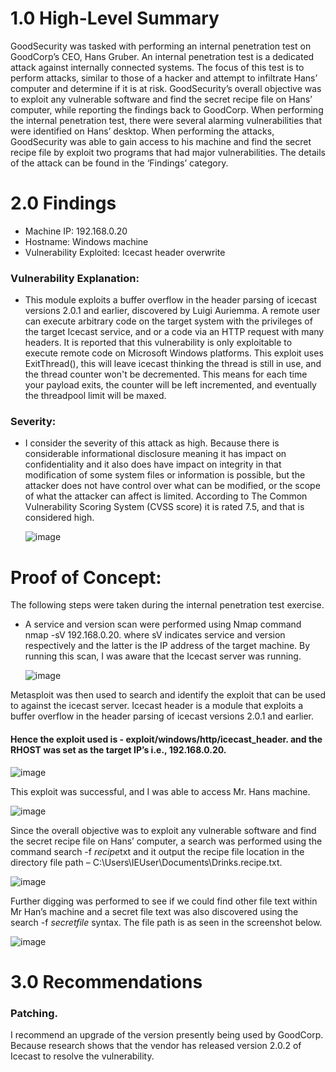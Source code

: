 # 1.0	High-Level Summary

GoodSecurity was tasked with performing an internal penetration test on GoodCorp’s CEO, Hans Gruber.
An internal penetration test is a dedicated attack against internally connected systems. 
The focus of this test is to perform attacks, similar to those of a hacker and attempt to infiltrate Hans’ computer and determine if it is at risk. 
GoodSecurity’s overall objective was to exploit any vulnerable software and find the secret recipe file on Hans’ computer, while reporting the findings back to GoodCorp.
When performing the internal penetration test, there were several alarming vulnerabilities that were identified on Hans’ desktop. When performing the attacks, GoodSecurity was able to gain access to his machine and find the secret recipe file by exploit two programs that had major vulnerabilities. The details of the attack can be found in the ‘Findings’ category.

# 2.0	Findings

 * Machine IP: 192.168.0.20
 * Hostname: Windows machine
 * Vulnerability Exploited: Icecast header overwrite
### Vulnerability Explanation: 
* This module exploits a buffer overflow in the header parsing of icecast versions 2.0.1 and earlier, discovered by Luigi Auriemma.  A remote user can execute arbitrary code on the target system with the privileges of the target Icecast service, and or a code via an HTTP request with many headers.  It is reported that this vulnerability is only exploitable to execute remote code on Microsoft Windows platforms. This exploit uses ExitThread(), this will leave icecast thinking the thread is still in use, and the thread counter won't be decremented. This means for each time your payload exits, the counter will be left incremented, and eventually the threadpool limit will be maxed. 
### Severity: 
* I consider the severity of this attack as high. Because there is considerable informational disclosure meaning it has impact on confidentiality and it also does have impact on integrity in that modification of some system files or information is possible, but the attacker does not have control over what can be modified, or the scope of what the attacker can affect is limited. According to The Common Vulnerability Scoring System (CVSS score) it is rated 7.5, and that is considered high. 

   ![image](https://user-images.githubusercontent.com/72705930/124705607-ef513e00-dec3-11eb-8c04-d614ba88dce4.png)


# Proof of Concept:

The following steps were taken during the internal penetration test exercise. 
 - A service and version scan were performed using Nmap command nmap -sV 192.168.0.20. where sV indicates service and version respectively and the latter is the IP address of the target machine. By running this scan, I was aware that the Icecast server was running. 
  
   ![image](https://user-images.githubusercontent.com/72705930/124705760-27f11780-dec4-11eb-982d-51b4077fce20.png)

Metasploit was then used to search and identify the exploit that can be used to against the icecast server. Icecast header is a module that exploits a buffer overflow in the header parsing of icecast versions 2.0.1 and earlier.  
#### Hence the exploit used is - exploit/windows/http/icecast_header.  and the RHOST was set as the target IP’s i.e., 192.168.0.20.  

   ![image](https://user-images.githubusercontent.com/72705930/124705880-5c64d380-dec4-11eb-98e8-4fb2f1bda12c.png)

This exploit was successful, and I was able to access Mr. Hans machine. 

   ![image](https://user-images.githubusercontent.com/72705930/124705909-68e92c00-dec4-11eb-83d5-3f9ed87a83be.png)

Since the overall objective was to exploit any vulnerable software and find the secret recipe file on Hans’ computer, a search was performed using the command search -f *recipe*txt and it output the recipe file location in the directory file path – C:\Users\IEUser\Documents\Drinks.recipe.txt.

   ![image](https://user-images.githubusercontent.com/72705930/124705926-730b2a80-dec4-11eb-96e4-c8654c4eaf02.png)


Further digging was performed to see if we could find other file text within Mr Han’s machine and a secret file text was also discovered using the search -f *secretfile* syntax. The file path is as seen in the screenshot below. 
 
   ![image](https://user-images.githubusercontent.com/72705930/124705960-83230a00-dec4-11eb-9bad-6b01af728ef7.png)
 

# 3.0	Recommendations

  ### Patching. 
  I recommend an upgrade of the version presently being used by GoodCorp. Because research shows that the vendor has released version 2.0.2 of Icecast to resolve the vulnerability.
